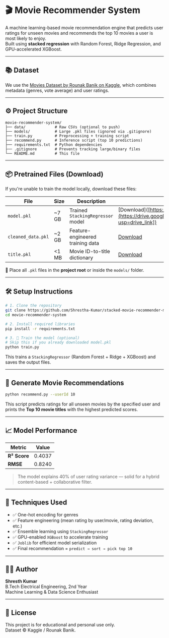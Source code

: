 # 🎬 Movie Recommender System

A machine learning-based movie recommendation engine that predicts user ratings for unseen movies and recommends the top 10 movies a user is most likely to enjoy.  
Built using **stacked regression** with Random Forest, Ridge Regression, and GPU-accelerated XGBoost.

---

## 📚 Dataset

We use the [Movies Dataset by Rounak Banik on Kaggle](https://www.kaggle.com/datasets/rounakbanik/the-movies-dataset), which combines metadata (genres, vote average) and user ratings.

---

## ⚙️ Project Structure

```
movie-recommender-system/
├── data/             # Raw CSVs (optional to push)
├── models/           # Large .pkl files (ignored via .gitignore)
├── train.py          # Preprocessing + training script
├── recommend.py      # Inference script (top 10 predictions)
├── requirements.txt  # Python dependencies
├── .gitignore        # Prevents tracking large/binary files
└── README.md         # This file
```

---

## 📦 Pretrained Files (Download)

If you're unable to train the model locally, download these files:

| File                | Size   | Description                            | Download Link |
|---------------------|--------|----------------------------------------|---------------|
| `model.pkl`         | ~7 GB  | Trained `StackingRegressor` model      | [Download]([https://drive.google.com/your-model-link](https://drive.google.com/file/d/1JLYyGsvksbKjahAFAh_U5qPYGMNd_g66/view?usp=drive_link]) |
| `cleaned_data.pkl`  | ~2 GB  | Feature-engineered training data       | [Download](https://drive.google.com/file/d/1L3J_d-7xpmmBdotXRVJlGUkBA3_MYQVN/view?usp=drive_link) |
| `title.pkl`         | <1 MB  | Movie ID-to-title dictionary           | [Download](https://drive.google.com/file/d/1IxBlH3cXTnJ7-bNt1YyJXF74aQQImIbj/view?usp=drive_link) |

📁 Place all `.pkl` files in the **project root** or inside the `models/` folder.

---

## 🛠️ Setup Instructions

```bash
# 1. Clone the repository
git clone https://github.com/Shrestha-Kumar/stacked-movie-recommender-ml.git
cd movie-recommender-system

# 2. Install required libraries
pip install -r requirements.txt

# 3. 🚀 Train the model (optional)
# Skip this if you already downloaded model.pkl
python train.py
```

This trains a `StackingRegressor` (Random Forest + Ridge + XGBoost) and saves the output files.

---

## 🎯 Generate Movie Recommendations

```bash
python recommend.py --userId 10
```

This script predicts ratings for all unseen movies by the specified user and prints the **Top 10 movie titles** with the highest predicted scores.

---

## 📈 Model Performance

| Metric       | Value  |
|--------------|--------|
| **R² Score** | 0.4037 |
| **RMSE**     | 0.8240 |

> The model explains 40% of user rating variance — solid for a hybrid content-based + collaborative filter.

---

## 🧠 Techniques Used

- ✅ One-hot encoding for genres
- ✅ Feature engineering (mean rating by user/movie, rating deviation, etc.)
- ✅ Ensemble learning using `StackingRegressor`
- ✅ GPU-enabled `XGBoost` to accelerate training
- ✅ `Joblib` for efficient model serialization
- ✅ Final recommendation = `predict → sort → pick top 10`

---

## 🙋‍♂️ Author

**Shresth Kumar**  
B.Tech Electrical Engineering, 2nd Year  
Machine Learning & Data Science Enthusiast

---

## 📜 License

This project is for educational and personal use only.  
Dataset © Kaggle / Rounak Banik.
